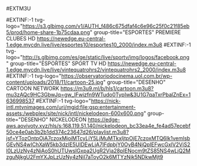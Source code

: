 #EXTM3U

#EXTINF:-1 tvg-logo="https://s3.glbimg.com/v1/AUTH_f486c675dfaf4c6e96c25f0c21f85eb5/prod/home-share-1b75cdaa.png"
group-title="ESPORTES"
PREMIERE CLUBES HD
https://newedge.eu-central-1.edge.mycdn.live/live/esportes10/esportes10_2000/index.m3u8
#EXTINF:-1 tvg-logo="http://s.glbimg.com/es/ge/static/live/sportv/img/logos/facebook.png"
group-title="ESPORTES"
SPORT TV HD
https://newedge.eu-central-1.edge.mycdn.live/live/vintequatrohrs2/vintequatrohrs2_2000/index.m3u8
#EXTINF:-1 tvg-logo="https://observatoriodocinema.uol.com.br/wp-content/uploads/2018/11/cartoon-25.jpg"
group-title="DESENHO"
CARTOON NETWORK
https://m3u9.ml/b/hls1/cartoon.m3u8?mu3zAQc9HC3GbwJq=gw_IFwizfn9WTudo0TypIw&3U1G7qaTxrPbalZnEx=1636998537
#EXTINF:-1 tvg-logo="https://nick-intl.mtvnimages.com/uri/mgid:file:gsp:entertainment-assets:/webplex/site/nick/intl/nickelodeon-600x600.png"
group-title="DESENHO"
NICKELODEON
https://edge-aws.aovivotv.xyz/hls/s:168.119.51.140/nickelodeon_bc33ea4e_fe4ad57ecebf50ce4e0ab3b2b1dd374c23647d26/playlist.m3u8?jsf=YTozOntpOjA7czoxMjoiMTcyLjY5LjMuMTkxIjtpOjE7czoxMTQ6Ik1vemlsbGEvNS4wIChXaW5kb3dzIE5UIDEwLjA7IFdpbjY0OyB4NjQpIEFwcGxlV2ViS2l0LzUzNy4zNiAoS0hUTUwsIGxpa2UgR2Vja28pIENocm9tZS85NS4wLjQ2MzguNjkgU2FmYXJpLzUzNy4zNiI7aToyO2k6MTYzNjk5NDkwMjt9
